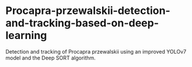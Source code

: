 # Procapra-przewalskii-detection-and-tracking-based-on-deep-learning
Detection and tracking of Procapra przewalskii using an improved YOLOv7 model and the Deep SORT algorithm.

